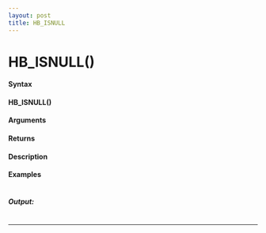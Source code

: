 ```yaml
---
layout: post
title: HB_ISNULL
---
```


# HB_ISNULL()


#### Syntax

#### HB_ISNULL()

#### Arguments

#### Returns

#### Description

#### Examples

```

```

##### Output:

```

```

---